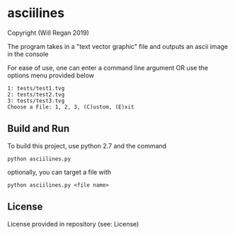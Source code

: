 # asciilines  

Copyright (Will Regan 2019)  

The program takes in a "text vector graphic" file and outputs an ascii image in the console  

For ease of use, one can enter a command line argument OR use the options menu provided below

    1: tests/test1.tvg  
    2: tests/test2.tvg  
    3: tests/test3.tvg  
    Choose a File: 1, 2, 3, (C)ustom, (E)xit  
  
## Build and Run  

To build this project, use python 2.7 and the command 

    python asciilines.py

optionally, you can target a file with

    python asciilines.py <file name>
    
## License  

License provided in repository (see: License)

